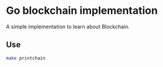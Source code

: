 # Go blockchain implementation

A simple implementation to learn about Blockchain.

## Use

```sh
make printchain
```